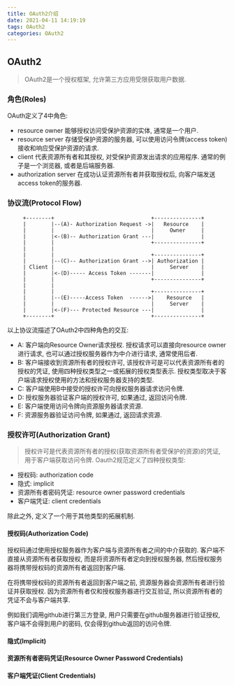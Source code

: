 ```yaml
---
title: OAuth2介绍
date: 2021-04-11 14:19:19
tags: OAuth2
categories: OAuth2
---
```

## OAuth2
> OAuth2是一个授权框架, 允许第三方应用受限获取用户数据.

### 角色(Roles)
OAuth定义了4中角色:
- resource owner
能够授权访问受保护资源的实体, 通常是一个用户.
- resource server
存储受保护资源的服务器, 可以使用访问令牌(access token)接收和响应受保护资源的请求.
- client
代表资源所有者和其授权, 对受保护资源发出请求的应用程序. 通常的例子是一个浏览器, 或者是后端服务器.
- authorization server
在成功认证资源所有者并获取授权后, 向客户端发送access token的服务器.

### 协议流(Protocol Flow)
```text
     +--------+                               +---------------+
     |        |--(A)- Authorization Request ->|   Resource    |
     |        |                               |     Owner     |
     |        |<-(B)-- Authorization Grant ---|               |
     |        |                               +---------------+
     |        |
     |        |                               +---------------+
     |        |--(C)-- Authorization Grant -->| Authorization |
     | Client |                               |     Server    |
     |        |<-(D)----- Access Token -------|               |
     |        |                               +---------------+
     |        |
     |        |                               +---------------+
     |        |--(E)-----Access Token  ------>|    Resource   |
     |        |                               |     Server    |
     |        |<-(F)--- Protected Resource ---|               |
     +--------+                               +---------------+ 
```
以上协议流描述了OAuth2中四种角色的交互:
- A: 客户端向Resource Owner请求授权. 授权请求可以直接向resource owner进行请求, 也可以通过授权服务器作为中介进行请求, 通常使用后者. 
- B: 客户端接收到资源所有者的授权许可, 该授权许可是可以代表资源所有者的授权的凭证, 使用四种授权类型之一或拓展的授权类型表示. 授权类型取决于客户端请求授权使用的方法和授权服务器支持的类型.
- C: 客户端使用B中接受的授权许可向授权服务器请求访问令牌.
- D: 授权服务器验证客户端的授权许可, 如果通过, 返回访问令牌.
- E: 客户端使用访问令牌向资源服务器请求资源.
- F: 资源服务器验证访问令牌, 如果通过, 返回请求资源.

### 授权许可(Authorization Grant)
> 授权许可是代表资源所有者的授权(获取资源所有者受保护的资源)的凭证, 用于客户端获取访问令牌.
Oauth2规范定义了四种授权类型:
- 授权码: authorization code
- 隐式: implicit
- 资源所有者密码凭证: resource owner password credentials
- 客户端凭证: client credentials

除此之外, 定义了一个用于其他类型的拓展机制.

#### 授权码(Authorization Code)
授权码通过使用授权服务器作为客户端与资源所有者之间的中介获取的. 客户端不直接从资源所有者获取授权, 而是将资源所有者定向到授权服务器, 然后授权服务器将携带授权码的资源所有者返回到客户端.

在将携带授权码的资源所有者返回到客户端之前, 资源服务器会资源所有者进行验证并获取授权. 因为资源所有者仅和授权服务器进行交互验证, 所以资源所有者的凭证不会与客户端共享.

例如我们调用github进行第三方登录, 用户只需要在github服务器进行验证授权, 客户端不会得到用户的密码, 仅会得到github返回的访问令牌.

#### 隐式(Implicit)


#### 资源所有者密码凭证(Resource Owner Password Credentials)

#### 客户端凭证(Client Credentials)


